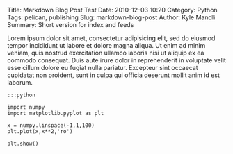 Title: Markdown Blog Post Test
Date: 2010-12-03 10:20
Category: Python
Tags: pelican, publishing
Slug: markdown-blog-post
Author: Kyle Mandli
Summary: Short version for index and feeds

Lorem ipsum dolor sit amet, consectetur adipisicing elit, sed do eiusmod
tempor incididunt ut labore et dolore magna aliqua. Ut enim ad minim veniam,
quis nostrud exercitation ullamco laboris nisi ut aliquip ex ea commodo
consequat. Duis aute irure dolor in reprehenderit in voluptate velit esse
cillum dolore eu fugiat nulla pariatur. Excepteur sint occaecat cupidatat non
proident, sunt in culpa qui officia deserunt mollit anim id est laborum.

    :::python

    import numpy
    import matplotlib.pyplot as plt

    x = numpy.linspace(-1,1,100)
    plt.plot(x,x**2,'ro')

    plt.show()
